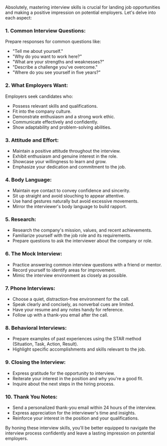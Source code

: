 Absolutely, mastering interview skills is crucial for landing job opportunities and making a positive impression on potential employers. Let's delve into each aspect:

### 1. Common Interview Questions:
Prepare responses for common questions like:
- "Tell me about yourself."
- "Why do you want to work here?"
- "What are your strengths and weaknesses?"
- "Describe a challenge you've overcome."
- "Where do you see yourself in five years?"

### 2. What Employers Want:
Employers seek candidates who:
- Possess relevant skills and qualifications.
- Fit into the company culture.
- Demonstrate enthusiasm and a strong work ethic.
- Communicate effectively and confidently.
- Show adaptability and problem-solving abilities.

### 3. Attitude and Effort:
- Maintain a positive attitude throughout the interview.
- Exhibit enthusiasm and genuine interest in the role.
- Showcase your willingness to learn and grow.
- Emphasize your dedication and commitment to the job.

### 4. Body Language:
- Maintain eye contact to convey confidence and sincerity.
- Sit up straight and avoid slouching to appear attentive.
- Use hand gestures naturally but avoid excessive movements.
- Mirror the interviewer's body language to build rapport.

### 5. Research:
- Research the company's mission, values, and recent achievements.
- Familiarize yourself with the job role and its requirements.
- Prepare questions to ask the interviewer about the company or role.

### 6. The Mock Interview:
- Practice answering common interview questions with a friend or mentor.
- Record yourself to identify areas for improvement.
- Mimic the interview environment as closely as possible.

### 7. Phone Interviews:
- Choose a quiet, distraction-free environment for the call.
- Speak clearly and concisely, as nonverbal cues are limited.
- Have your resume and any notes handy for reference.
- Follow up with a thank-you email after the call.

### 8. Behavioral Interviews:
- Prepare examples of past experiences using the STAR method (Situation, Task, Action, Result).
- Highlight specific accomplishments and skills relevant to the job.

### 9. Closing the Interview:
- Express gratitude for the opportunity to interview.
- Reiterate your interest in the position and why you're a good fit.
- Inquire about the next steps in the hiring process.

### 10. Thank You Notes:
- Send a personalized thank-you email within 24 hours of the interview.
- Express appreciation for the interviewer's time and insights.
- Reinforce your interest in the position and your qualifications.

By honing these interview skills, you'll be better equipped to navigate the interview process confidently and leave a lasting impression on potential employers.